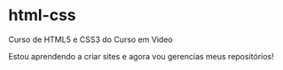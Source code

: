 # html-css
 Curso de HTML5 e CSS3 do Curso em Video

Estou aprendendo a criar sites e agora vou gerencias meus repositórios!